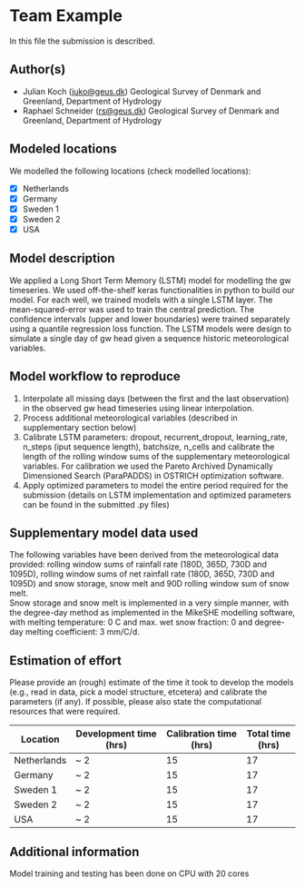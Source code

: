 # Team Example

In this file the submission is described. 

## Author(s)

- Julian Koch (juko@geus.dk) Geological Survey of Denmark and Greenland, Department of Hydrology 
- Raphael Schneider (rs@geus.dk) Geological Survey of Denmark and Greenland, Department of Hydrology 

## Modeled locations

We modelled the following locations (check modelled locations):

- [x] Netherlands
- [x] Germany
- [X] Sweden 1
- [x] Sweden 2
- [x] USA

## Model description
We applied a Long Short Term Memory (LSTM) model for modelling the gw timeseries. We used off-the-shelf keras functionalities in python to build our model. For each well, we trained models with a single LSTM layer. The mean-squared-error was used to train the central prediction. The confidence intervals (upper and lower boundaries) were trained separately using a quantile regression loss function. The LSTM models were design to simulate a single day of gw head given a sequence historic meteorological variables.  

## Model workflow to reproduce

1) Interpolate all missing days (between the first and the last observation) in the observed gw head timeseries using linear interpolation.   
2) Process additional meteorological variables (described in supplementary section below)
3) Calibrate LSTM parameters: dropout, recurrent_dropout, learning_rate, n_steps (iput sequence length), batchsize, n_cells and calibrate the length of the rolling window sums of the supplementary meteorological variables. For calibration we used the Pareto Archived Dynamically Dimensioned Search (ParaPADDS) in OSTRICH optimization software.
4) Apply optimized parameters to model the entire period required for the submission (details on LSTM implementation and optimized parameters can be found in the submitted .py files) 

## Supplementary model data used

The following variables have been derived from the meteorological data provided: rolling window sums of rainfall rate (180D, 365D, 730D and 1095D), rolling window sums of net rainfall rate (180D, 365D, 730D and 1095D) and snow storage, snow melt and 90D rolling window sum of snow melt.   
Snow storage and snow melt is implemented in a very simple manner, with the degree-day method as implemented in the MikeSHE modelling software, with melting temperature: 0 C and max. wet snow fraction: 0 and degree-day melting coefficient: 3 mm/C/d.

## Estimation of effort

Please provide an (rough) estimate of the time it took to develop the models (e.g., read in data, pick a model 
structure, etcetera) and calibrate the parameters (if any). If possible, please also state the computational resources that 
were required.

| Location    | Development time (hrs) | Calibration time (hrs) | Total time (hrs) | 
|-------------|------------------------|------------------------|------------------|
| Netherlands | ~ 2                    | 15                     | 17               |
| Germany     | ~ 2                    | 15                     | 17               |
| Sweden 1    | ~ 2                    | 15                     | 17               |
| Sweden 2    | ~ 2                    | 15                     | 17               |
| USA         | ~ 2                    | 15                     | 17               |

## Additional information

Model training and testing has been done on CPU with 20 cores 
